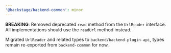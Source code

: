 ```yaml
---
'@backstage/backend-common': minor
---
```


**BREAKING**: Removed deprecated `read` method from the `UrlReader` interface. All implementations should use the `readUrl` method instead.

Migrated `UrlReader` and related types to `backend/backend-plugin-api`, types remain re-exported from `backend-common` for now.
